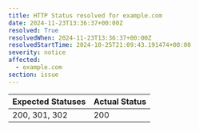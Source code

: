 ```yaml
---
title: HTTP Status resolved for example.com
date: 2024-11-23T13:36:37+00:00Z
resolved: True
resolvedWhen: 2024-11-23T13:36:37+00:00Z
resolvedStartTime: 2024-10-25T21:09:43.191474+00:00
severity: notice
affected:
  - example.com
section: issue
---
```


| Expected Statuses | Actual Status  |
|-------------------|----------------|
| 200, 301, 302 | 200 |
